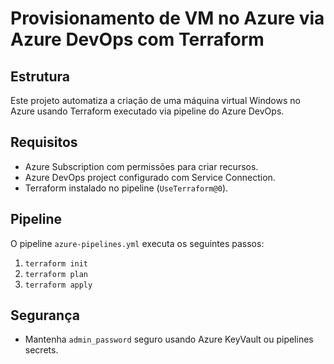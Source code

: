 # Provisionamento de VM no Azure via Azure DevOps com Terraform

## Estrutura
Este projeto automatiza a criação de uma máquina virtual Windows no Azure usando Terraform executado via pipeline do Azure DevOps.

## Requisitos
- Azure Subscription com permissões para criar recursos.
- Azure DevOps project configurado com Service Connection.
- Terraform instalado no pipeline (`UseTerraform@0`).

## Pipeline
O pipeline `azure-pipelines.yml` executa os seguintes passos:
1. `terraform init`
2. `terraform plan`
3. `terraform apply`

## Segurança
- Mantenha `admin_password` seguro usando Azure KeyVault ou pipelines secrets.